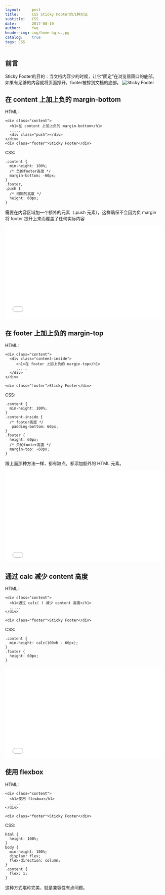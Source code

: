```yaml
---
layout:     post
title:      CSS Sticky Footer的几种方法
subtitle:   CSS
date:       2017-08-10
author:     Ywg
header-img: img/home-bg-o.jpg
catalog:    true
tags: CSS
---
```


## 前言
Sticky Footer的目的：当文档内容少的时候，让它“固定”在浏览器窗口的底部。如果有足够的内容就将页面撑开，footer被撑到文档的底部。
![Sticky Footer](http://s0.qhimg.com/static/2420cb2a1c837ca9.svg)
## 在 content 上加上负的 margin-bottom
HTML:
```
<div class="content">
  <h1>在 content 上加上负的 margin-bottom</h1>
  .....
  <div class="push"></div>
</div>
<div class="footer">Sticky Footer</div>
```
CSS:
```
.content {
  min-height: 100%;
  /* 负的footer高度 */
  margin-bottom: -60px;
}
.footer,
.push {
  /* 相同的高度 */
  height: 60px;
}
```
需要在内容区域加一个额外的元素（.push 元素），这样确保不会因为负 margin 将 footer 提升上来而覆盖了任何实际内容

<iframe height='300' scrolling='no' title='CSS Sticky Footer-1' src='//codepen.io/ywg228/embed/LjLNwy/?height=300&theme-id=0&default-tab=html,result&embed-version=2' frameborder='no' allowtransparency='true' allowfullscreen='true' style='width: 100%;'>See the Pen <a href='https://codepen.io/ywg228/pen/LjLNwy/'>CSS Sticky Footer-1</a> by Mr.Yang (<a href='https://codepen.io/ywg228'>@ywg228</a>) on <a href='https://codepen.io'>CodePen</a>.
</iframe>

## 在 footer 上加上负的 margin-top
HTML:
```
<div class="content">
  <div class="content-inside">
     <h1>在 footer 上加上负的 margin-top</h1>
     .....
  </div>
</div>

<div class="footer">Sticky Footer</div>
```
CSS:
```
.content {
  min-height: 100%;
}
.content-inside {
  /* footer高度 */
   padding-bottom: 60px;
}
.footer {
  height: 60px;
  /* 负的footer高度 */
  margin-top: -60px; 
}
```
跟上面那种方法一样，都有缺点，都添加额外的 HTML 元素。
<iframe height='295' scrolling='no' title='CSS Sticky Footer-2' src='//codepen.io/ywg228/embed/GvEqea/?height=295&theme-id=0&default-tab=css,result&embed-version=2' frameborder='no' allowtransparency='true' allowfullscreen='true' style='width: 100%;'>See the Pen <a href='https://codepen.io/ywg228/pen/GvEqea/'>CSS Sticky Footer-2</a> by Mr.Yang (<a href='https://codepen.io/ywg228'>@ywg228</a>) on <a href='https://codepen.io'>CodePen</a>.
</iframe>

## 通过 calc 减少 content 高度
HTML:
```
<div class="content">
  <h1>通过 calc( ) 减少 content 高度</h1>
  .....
</div>

<div class="footer">Sticky Footer</div>
```
CSS:
```
.content {
  min-height: calc(100vh - 60px);
}
.footer {
  height: 60px;
}

```

<iframe height='294' scrolling='no' title='CSS Sticky Footer-3' src='//codepen.io/ywg228/embed/qXjadJ/?height=294&theme-id=0&default-tab=css,result&embed-version=2' frameborder='no' allowtransparency='true' allowfullscreen='true' style='width: 100%;'>See the Pen <a href='https://codepen.io/ywg228/pen/qXjadJ/'>CSS Sticky Footer-3</a> by Mr.Yang (<a href='https://codepen.io/ywg228'>@ywg228</a>) on <a href='https://codepen.io'>CodePen</a>.
</iframe>

## 使用 flexbox
HTML:
```
<div class="content">
  <h1>使用 flexbox</h1>
  .....
</div>

<div class="footer">Sticky Footer</div>
```
CSS:
```
html {
  height: 100%;
}
body {
  min-height: 100%;
  display: flex;
  flex-direction: column;
}
.content {
  flex: 1;
}
```
这种方式堪称完美，就是兼容性有点问题。
